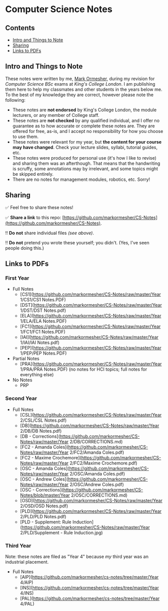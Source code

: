 # Computer Science Notes

## Contents

- [Intro and Things to Note](#intro-and-things-to-note)
- [Sharing](#sharing)
- [Links to PDFs](#links-to-pdfs)

## Intro and Things to Note

These notes were written by me, [Mark Ormesher](http://www.markormesher.co.uk), during my revision for *Computer Science BSc* exams at *King's College London*. I am publishing them here to help my classmates and other students in the years below me. To the best of my knowledge they are correct, however please note the following:

- These notes are **not endorsed** by King's College London, the module lecturers, or any member of College staff.
- These notes are **not checked** by any qualified individual, and I offer no guarantee as to how accurate or complete these notes are. They are offered for free, as-is, and I accept no responsibility for how you choose to use them.
- These notes were relevant for my year, but **the content for your course may have changed**. Check your lecture slides, syllabi, tutorial guides, etc.
- These notes were produced for personal use (it's how I like to revise) and sharing them was an afterthough. That means that the handwriting is scruffy, some annotations may by irrelevant, and some topics might be skipped entirely.
- There are no notes for management modules, robotics, etc. Sorry!

## Sharing

:white_check_mark: Feel free to share these notes!

:white_check_mark: **Share a link** to this repo: [https://github.com/markormesher/CS-Notes](https://github.com/markormesher/CS-Notes).

:bangbang: **Do not** share individual files *(see above)*.

:bangbang: **Do not** pretend you wrote these yourself; you didn't. (Yes, I've seen people doing this.)

## Links to PDFs

### First Year

- Full Notes
  - [CS1](https://github.com/markormesher/CS-Notes/raw/master/Year 1/CS1/CS1 Notes.PDF)
  - [DST](https://github.com/markormesher/CS-Notes/raw/master/Year 1/DST/DST Notes.pdf)
  - [ELA](https://github.com/markormesher/CS-Notes/raw/master/Year 1/ELA/ELA Notes.PDF)
  - [FC1](https://github.com/markormesher/CS-Notes/raw/master/Year 1/FC1/FC1 Notes.PDF)
  - [IAI](https://github.com/markormesher/CS-Notes/raw/master/Year 1/IAI/IAI Notes.pdf)
  - [PEP](https://github.com/markormesher/CS-Notes/raw/master/Year 1/PEP/PEP Notes.PDF)
- Partial Notes
  - [PRA](https://github.com/markormesher/CS-Notes/raw/master/Year 1/PRA/PRA Notes.PDF) (no notes for HCI topics; full notes for everything else)
- No Notes
  - PRP

### Second Year

- Full Notes
  - [CSL](https://github.com/markormesher/CS-Notes/raw/master/Year 2/CSL/CSL Notes.pdf)
  - [DB](https://github.com/markormesher/CS-Notes/raw/master/Year 2/DB/DB Notes.pdf)
  - [DB - Corrections](https://github.com/markormesher/CS-Notes/raw/master/Year 2/DB/CORRECTIONS.md)
  - [FC2 - Amanda Coles](https://github.com/markormesher/CS-Notes/raw/master/Year 2/FC2/Amanda Coles.pdf)
  - [FC2 - Maxime Crochemore](https://github.com/markormesher/CS-Notes/raw/master/Year 2/FC2/Maxime Crochemore.pdf)
  - [OSC - Amanda Coles](https://github.com/markormesher/CS-Notes/raw/master/Year 2/OSC/Amanda Coles.pdf)
  - [OSC - Andrew Coles](https://github.com/markormesher/CS-Notes/raw/master/Year 2/OSC/Andrew Coles.pdf)
  - [OSC - Corrections](https://github.com/markormesher/CS-Notes/blob/master/Year 2/OSC/CORRECTIONS.md)
  - [OSD](https://github.com/markormesher/CS-Notes/raw/master/Year 2/OSD/OSD Notes.pdf)
  - [PLD](https://github.com/markormesher/CS-Notes/raw/master/Year 2/PLD/PLD Notes.pdf)
  - [PLD - Supplement: Rule Induction](https://github.com/markormesher/CS-Notes/raw/master/Year 2/PLD/Supplement - Rule Induction.jpg)

### Third Year

Note: these notes are filed as "Year 4" because *my* third year was an industrial placement.

- Full Notes
  - [AIP](https://github.com/markormesher/cs-notes/tree/master/Year 4/AIP)
  - [INS](https://github.com/markormesher/cs-notes/tree/master/Year 4/INS)
  - [PAL](https://github.com/markormesher/cs-notes/tree/master/Year 4/PAL)
